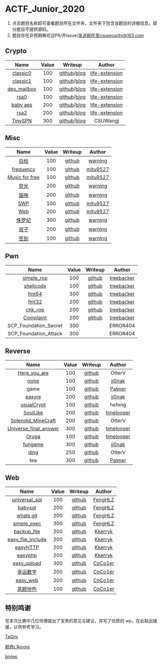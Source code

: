 # ACTF_Junior_2020

1. 点击题目名称即可查看题目所在文件夹，文件夹下包含该题目的详细信息，部分题目不提供源码。
2. 题目存在非预期解欢迎PR/开issue/发送邮件至csusecurity@163.com



## Crypto

| Name                                                         | Value | Writeup                                                      | Author                                              |
| :-: | :-: | :-: | :-: |
| [classic0](https://github.com/CSUAuroraLab/ACTF_Junior_2020//tree/master/Crypto/简单题/crypto-classic0/) | 100   | [github](https://github.com/CSUAuroraLab/ACTF_Junior_2020//tree/master/Crypto/简单题/crypto-classic0/sol.md)/[blog](https://life-extension.github.io/2020/02/16/ACTF新人赛密码学部分wp/) | [life-extension](https://life-extension.github.io/) |
| [classic1](https://github.com/CSUAuroraLab/ACTF_Junior_2020//tree/master/Crypto/简单题/crypto-classic1/) | 100   | [github](https://github.com/CSUAuroraLab/ACTF_Junior_2020//tree/master/Crypto/简单题/crypto-classic0/sol.md)/[blog](https://life-extension.github.io/2020/02/16/ACTF新人赛密码学部分wp/) | [life-extension](https://life-extension.github.io/) |
| [des_mailbox](https://github.com/CSUAuroraLab/ACTF_Junior_2020//tree/master/Crypto/简单题/crypto-des/) | 100   | [github](https://github.com/CSUAuroraLab/ACTF_Junior_2020//tree/master/Crypto/简单题/crypto-des/sol.md)/[blog](https://life-extension.github.io/2020/02/16/ACTF新人赛密码学部分wp/) | [life-extension](https://life-extension.github.io/) |
| [rsa0](https://github.com/CSUAuroraLab/ACTF_Junior_2020//tree/master/Crypto/简单题/crypto-rsa0/) | 100   | [github](https://github.com/CSUAuroraLab/ACTF_Junior_2020//tree/master/Crypto/简单题/crypto-rsa0/sol.md)/[blog](https://life-extension.github.io/2020/02/16/ACTF新人赛密码学部分wp/) | [life-extension](https://life-extension.github.io/) |
| [baby aes](https://github.com/CSUAuroraLab/ACTF_Junior_2020//tree/master/Crypto/中等题/crypto-aes/) | 200   | [github](https://github.com/CSUAuroraLab/ACTF_Junior_2020//tree/master/Crypto/中等题/crypto-aes/sol.md)/[blog](https://life-extension.github.io/2020/02/16/ACTF%E6%96%B0%E4%BA%BA%E8%B5%9B%E5%AF%86%E7%A0%81%E5%AD%A6%E9%83%A8%E5%88%86wp/) | [life-extension](https://life-extension.github.io/) |
| [rsa2](https://github.com/CSUAuroraLab/ACTF_Junior_2020//tree/master/Crypto/中等题/crypto-rsa3/) | 200   | [github](https://github.com/CSUAuroraLab/ACTF_Junior_2020//tree/master/Crypto/中等题/crypto-rsa3/sol.md)/[blog](https://life-extension.github.io/2020/02/16/ACTF新人赛密码学部分wp/) | [life-extension](https://life-extension.github.io/) |
| [TinySPN](https://github.com/CSUAuroraLab/ACTF_Junior_2020//tree/master/Crypto/难题/crypto-TinySPN/) | 300   | [github](https://github.com/CSUAuroraLab/ACTF_Junior_2020//tree/master/Crypto/难题/crypto-TinySPN/README.md)/[blog](https://life-extension.github.io/2020/02/16/ACTF新人赛密码学部分wp/) | CSUWangj                                            |



## Misc

| Name                                                         | Value | Writeup                                                      | Author                                       |
| :-: | :-: | :-: | :-: |
| [白给](https://github.com/CSUAuroraLab/ACTF_Junior_2020/tree/master/Misc/base64隐写) | 100   | [github](https://github.com/CSUAuroraLab/ACTF_Junior_2020/tree/master/Misc/base64隐写/solution/solution.docx) | [warning](https://blog.csdn.net/destiny1507) |
| [frequency](https://github.com/CSUAuroraLab/ACTF_Junior_2020/tree/master/Misc/frequency/) | 100   | [github](https://github.com/CSUAuroraLab/ACTF_Junior_2020/tree/master/Misc/frequency/solution/wp.md) | [mitu9527](https://github.com/mitu9527)      |
| [Music for free](https://github.com/CSUAuroraLab/ACTF_Junior_2020/tree/master/Misc/music) | 100   | [github](https://github.com/CSUAuroraLab/ACTF_Junior_2020/tree/master/Misc/music/solution/wp.md) | [mitu9527](https://github.com/mitu9527)      |
| [荧光](https://github.com/CSUAuroraLab/ACTF_Junior_2020/tree/master/Misc/NTFS数据流) | 200   | [github](https://github.com/CSUAuroraLab/ACTF_Junior_2020/tree/master/Misc/NTFS数据流/solution/solution.docx) | [warning](https://blog.csdn.net/destiny1507) |
| [猫咪](https://github.com/CSUAuroraLab/ACTF_Junior_2020/tree/master/Misc/outguess) | 200   | [github](https://github.com/CSUAuroraLab/ACTF_Junior_2020/tree/master/Misc/outguess/solution/solution.docx) | [warning](https://blog.csdn.net/destiny1507) |
| [SWP](https://github.com/CSUAuroraLab/ACTF_Junior_2020/tree/master/Misc/swp) | 100   | [github](https://github.com/CSUAuroraLab/ACTF_Junior_2020/tree/master/Misc/swp/solution/wp.md) | [mitu9527](https://github.com/mitu9527)      |
| [Web](https://github.com/CSUAuroraLab/ACTF_Junior_2020/tree/master/Misc/web) | 200   | [github](https://github.com/CSUAuroraLab/ACTF_Junior_2020/tree/master/Misc/web/solution/wp.md) | [mitu9527](https://github.com/mitu9527)      |
| [侏罗纪](https://github.com/CSUAuroraLab/ACTF_Junior_2020/tree/master/Misc/剑龙) | 300   | [github](https://github.com/CSUAuroraLab/ACTF_Junior_2020/tree/master/Misc/剑龙/solution/solution.docx) | [warning](https://blog.csdn.net/destiny1507) |
| [双子](https://github.com/CSUAuroraLab/ACTF_Junior_2020/tree/master/Misc/明文攻击) | 200   | [github](https://github.com/CSUAuroraLab/ACTF_Junior_2020/tree/master/Misc/明文攻击/solution/solution.docx) | [warning](https://blog.csdn.net/destiny1507) |
| [签到](https://github.com/CSUAuroraLab/ACTF_Junior_2020/tree/master/Misc/签到) | 100   | [github](https://github.com/CSUAuroraLab/ACTF_Junior_2020/tree/master/Misc/签到/solution/solution.md) | [warning](https://blog.csdn.net/destiny1507) |



## Pwn

|                             Name                             | Value |                           Writeup                            |                   Author                    |
| :-: | :-: | :-: | :-: |
| [simple_rop](https://github.com/CSUAuroraLab/ACTF_Junior_2020/tree/master/Pwn/simple_rop) |  100  | [github](https://github.com/CSUAuroraLab/ACTF_Junior_2020/tree/master/Pwn/2020ACTF%20PWN-WP.md) | [treebacker](https://treebacker.github.io/) |
| [shellcode](https://github.com/CSUAuroraLab/ACTF_Junior_2020/tree/master/Pwn/shellcode) |  100  | [github](https://github.com/CSUAuroraLab/ACTF_Junior_2020/tree/master/Pwn/2020ACTF%20PWN-WP.md) | [treebacker](https://treebacker.github.io/) |
| [fmt64](https://github.com/CSUAuroraLab/ACTF_Junior_2020/tree/master/Pwn/fmt_hard) |  300  | [github](https://github.com/CSUAuroraLab/ACTF_Junior_2020/tree/master/Pwn/2020ACTF%20PWN-WP.md) | [treebacker](https://treebacker.github.io/) |
| [fmt32](https://github.com/CSUAuroraLab/ACTF_Junior_2020/tree/master/Pwn/fmt_easy) |  200  | [github](https://github.com/CSUAuroraLab/ACTF_Junior_2020/tree/master/Pwn/2020ACTF%20PWN-WP.md) | [treebacker](https://treebacker.github.io/) |
| [chk_rop](https://github.com/CSUAuroraLab/ACTF_Junior_2020/tree/master/Pwn/Check_rop) |  200  | [github](https://github.com/CSUAuroraLab/ACTF_Junior_2020/tree/master/Pwn/2020ACTF%20PWN-WP.md) | [treebacker](https://treebacker.github.io/) |
| [Complaint](https://github.com/CSUAuroraLab/ACTF_Junior_2020/tree/master/Pwn/Complaint) |  200  | [github](https://github.com/CSUAuroraLab/ACTF_Junior_2020/tree/master/Pwn/2020ACTF%20PWN-WP.md) | [treebacker](https://treebacker.github.io/) |
|                    SCP_Foundation_Secret                     |  300  |                                                              |                  ERROR404                   |
|                    SCP_Foundation_Attack                     |  300  |                                                              |                  ERROR404                   |



## Reverse

|                             Name                             | Value |                           Writeup                            |               Author                |
| :-: | :-: | :-: | :-: |
| [Here_you_are](https://github.com/CSUAuroraLab/ACTF_Junior_2020/tree/master/Reverse/Here_you_are) |  100  | [github](https://github.com/CSUAuroraLab/ACTF_Junior_2020/tree/master/Reverse/Here_you_are/solution/SOLUTION.md) |               OtterV                |
| [rome](https://github.com/CSUAuroraLab/ACTF_Junior_2020/tree/master/Reverse/rome) |  100  | [github](https://github.com/CSUAuroraLab/ACTF_Junior_2020/tree/master/Reverse/rome/solution/solution.md) | [jj0nak](https://jj0nak.github.io/) |
|                             game                             |  100  | [github](https://github.com/Palmer0801/CTF_challenges_myself/blob/master/CTF_Reverse/ACTF_Junior_2020/tea/solution/tea_wp.md) |               [Palmer](https://palmer0801.github.io/)               |
| [easyre](https://github.com/CSUAuroraLab/ACTF_Junior_2020/tree/master/Reverse/easyre) |  200  | [github](https://github.com/CSUAuroraLab/ACTF_Junior_2020/tree/master/Reverse/easyre/solution/solution.md) | [jj0nak](https://jj0nak.github.io/) |
|                          [usualCrypt](https://github.com/CSUAuroraLab/ACTF_Junior_2020/tree/master/Reverse/usualCrypt)                          |  100  | [github](https://github.com/CSUAuroraLab/ACTF_Junior_2020/tree/master/Reverse/usualCrypt/solution/SOLUTION.md) |               hefeng                |
| [SoulLike](https://github.com/CSUAuroraLab/ACTF_Junior_2020/tree/master/Reverse/SoulLike) |  200  | [github](https://github.com/CSUAuroraLab/ACTF_Junior_2020/tree/master/Reverse/SoulLike/solution/solve.md) |  [timelooper](http://49.234.62.86)  |
| [Splendid_MineCraft](https://github.com/CSUAuroraLab/ACTF_Junior_2020/tree/master/Reverse/Splendid_MineCraft) |  200  | [github](https://github.com/CSUAuroraLab/ACTF_Junior_2020/tree/master/Reverse/Splendid_MineCraft/solution/SOLUTION.md) |               OtterV                |
| [Universe_final_answer](https://github.com/CSUAuroraLab/ACTF_Junior_2020/tree/master/Reverse/Universe_final_answer) |  300  | [github](https://github.com/CSUAuroraLab/ACTF_Junior_2020/tree/master/Reverse/Universe_final_answer/solution/solution.md) |  [timelooper](http://49.234.62.86)  |
| [Oruga](https://github.com/CSUAuroraLab/ACTF_Junior_2020/tree/master/Reverse/Oruga) |  100  | [github](https://github.com/CSUAuroraLab/ACTF_Junior_2020/tree/master/Reverse/Oruga/solution/solve.md) |  [timelooper](http://49.234.62.86)  |
| [fungame](https://github.com/CSUAuroraLab/ACTF_Junior_2020/tree/master/Reverse/fungame) |  300  | [github](https://github.com/CSUAuroraLab/ACTF_Junior_2020/tree/master/Reverse/fungame/solution/solution.md) | [jj0nak](https://jj0nak.github.io/) |
| [ding](https://github.com/CSUAuroraLab/ACTF_Junior_2020/tree/master/Reverse/Ding!) |  250  | [github](https://github.com/CSUAuroraLab/ACTF_Junior_2020/tree/master/Reverse/Ding!/solution/SOLUTION.md) |               OtterV                |
|                             tea                             |  300  | [github](https://github.com/Palmer0801/CTF_challenges_myself/blob/master/CTF_Reverse/ACTF_Junior_2020/game/solution/game_wp.md) |               [Palmer](https://palmer0801.github.io/)               |



## Web

| Name                                                         | Value | Writeup                                                      | Author                                 |
| :-: | :-: | :-: | :-: |
| [universal_sql](https://github.com/CSUAuroraLab/ACTF_Junior_2020/tree/master/Web/万能密码) | 100   | [github](https://github.com/CSUAuroraLab/ACTF_Junior_2020/tree/master/Web/万能密码/solution/exp.txt) | [FengHLZ](https://www.fenghlz.xyz/)    |
| [babysql](https://github.com/CSUAuroraLab/ACTF_Junior_2020/tree/master/Web/babysql) | 200   | [github](https://github.com/CSUAuroraLab/ACTF_Junior_2020/tree/master/Web/babysql/solution/exp.txt) | [FengHLZ](https://www.fenghlz.xyz/)    |
| [whats git](https://github.com/CSUAuroraLab/ACTF_Junior_2020/tree/master/Web/git泄露) | 200   | [github](https://github.com/CSUAuroraLab/ACTF_Junior_2020/tree/master/Web/git泄露/solution/exp.txt) | [FengHLZ](https://www.fenghlz.xyz/)    |
| [simple_exec](https://github.com/CSUAuroraLab/ACTF_Junior_2020/tree/master/Web/命令执行) | 300   | [github](https://github.com/CSUAuroraLab/ACTF_Junior_2020/tree/master/Web/命令执行/solution/exp.txt) | [FengHLZ](https://www.fenghlz.xyz/)    |
| [backup_file](https://github.com/CSUAuroraLab/ACTF_Junior_2020/tree/master/Web/backup_file) | 200   | [github](https://github.com/CSUAuroraLab/ACTF_Junior_2020/tree/master/Web/backup_file/solution/wp.md) | [Kkerryk](https://kerryhhh.github.io/) |
| [easy_file_include](https://github.com/CSUAuroraLab/ACTF_Junior_2020/tree/master/Web/easy_file_include) | 200   | [github](https://github.com/CSUAuroraLab/ACTF_Junior_2020/tree/master/Web//easy_file_include/solution/wp.md) | [Kkerryk](https://kerryhhh.github.io/) |
| [easyHTTP](https://github.com/CSUAuroraLab/ACTF_Junior_2020/tree/master/Web/) | 200   | [github](https://github.com/CSUAuroraLab/ACTF_Junior_2020/tree/master/Web/easyHTTP/solution/wp.md) | [Kkerryk](https://kerryhhh.github.io/) |
| [easyphp](https://github.com/CSUAuroraLab/ACTF_Junior_2020/tree/master/Web/easyphp) | 200   | [github](https://github.com/CSUAuroraLab/ACTF_Junior_2020/tree/master/Web/easyphp/solution/wp.md) | [Kkerryk](https://kerryhhh.github.io/) |
| [easy_upload](https://github.com/CSUAuroraLab/ACTF_Junior_2020/tree/master/Web/easy_upload) | 300   | [github](https://github.com/CSUAuroraLab/ACTF_Junior_2020/tree/master/Web/easy_upload/solution/wp.md) | [CoCo1er](https://coco1er.github.io/)  |
| [幸运数字](https://github.com/CSUAuroraLab/ACTF_Junior_2020/tree/master/Web/幸运数字) | 200   | [github](https://github.com/CSUAuroraLab/ACTF_Junior_2020/tree/master/Web/幸运数字/solution/wp.md) | [CoCo1er](https://coco1er.github.io/)  |
| [easy_web](https://github.com/CSUAuroraLab/ACTF_Junior_2020/tree/master/Web/easy_web) | 200   | [github](https://github.com/CSUAuroraLab/ACTF_Junior_2020/tree/master/Web/easy_web/solution/wp.md) | [CoCo1er](https://coco1er.github.io/)  |
| [茶颜悦色](https://github.com/CSUAuroraLab/ACTF_Junior_2020/tree/master/Web/茶颜悦色) | 100   | [github](https://github.com/CSUAuroraLab/ACTF_Junior_2020/tree/master/Web/茶颜悦色/solution/wp.md) | [CoCo1er](https://coco1er.github.io/)  |



## 特别鸣谢

在本次比赛中几位师傅提出了宝贵的意见与建议，并写了优质的 wp，在此贴出链接，以供参考学习。

[TaQini](http://47.100.63.152/2020/02/13/ACTF2020-writeup/)

[颖奇L'Amore](https://www.gem-love.com/websecurity/1052.html)

[binlep](https://binlep.github.io/2020/02/15/%E3%80%90WriteUp%E3%80%91ACTF%202020%20%E9%A2%98%E8%A7%A3/)

